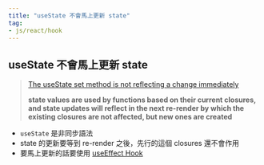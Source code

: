 ```yaml
---
title: "useState 不會馬上更新 state"
tag: 
- js/react/hook
---
```


##  useState 不會馬上更新 state
>[The useState set method is not reflecting a change immediately](https://stackoverflow.com/questions/54069253/the-usestate-set-method-is-not-reflecting-a-change-immediately)
>
>**state values are used by functions based on their current closures, and state updates will reflect in the next re-render by which the existing closures are not affected, but new ones are created**

- `useState` 是非同步語法
- state 的更新要等到 re-render 之後，先行的這個 closures 還不會作用
- 要馬上更新的話要使用 [useEffect Hook](useEffect%20Hook.md)


